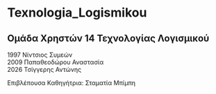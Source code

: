 # Texnologia_Logismikou

## Ομάδα Χρηστών 14 Τεχνολογίας Λογισμικού<br />
1997 Νίντσιος Συμεών<br />
2009 Παπαθεοδώρου Αναστασία<br />
2026 Τσίγγερης Αντώνης<br />

Επιβλέπουσα Καθηγήτρια: Σταματία Μπίμπη
